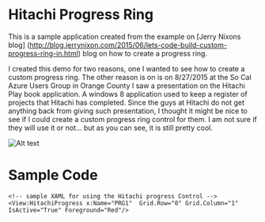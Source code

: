 

Hitachi Progress Ring
================

This is a sample application created from the example on [Jerry Nixons blog] (http://blog.jerrynixon.com/2015/06/lets-code-build-custom-progress-ring-in.html) blog on how to create a progress ring. 

    

I created this demo for two reasons, one I wanted to see how to create a custom progress ring. The other reason is on is on 8/27/2015 at the So Cal Azure Users Group in Orange County I saw a presentation on the Hitachi Play book application. A windows 8 application used to keep a register of projects that Hitachi has completed. Since the guys at Hitachi do not get anything back from giving such presentation, I thought it might be nice to see if I could create a custom progress ring control for them. I am not sure if they will use it or not... but as you can see, it is still pretty cool.



![Alt text](https://raw.github.com/StuartSmith/HitachiProgressRing/master/HitachiProgress.gif "Hitachi Progress Ring Example")

 
Sample Code
================
```
<!-- sample XAML for using the Hitachi progress Control -->
<View:HitachiProgress x:Name="PRG1"  Grid.Row="0" Grid.Column="1"   IsActive="True" Foreground="Red"/>
```
